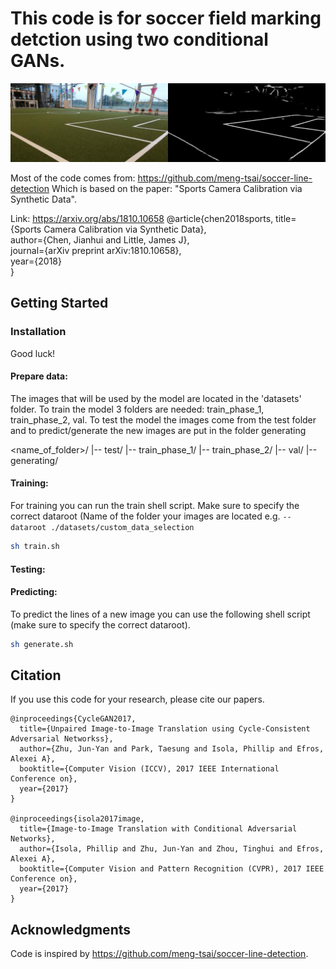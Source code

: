 # This code is for soccer field marking detction using two conditional GANs.

<img src="results/custom_data_selection/0001.jpg" width="900"/>

Most of the code comes from: https://github.com/meng-tsai/soccer-line-detection
Which is based on the paper: "Sports Camera Calibration via Synthetic Data".

Link: https://arxiv.org/abs/1810.10658
@article{chen2018sports, 
  title={Sports Camera Calibration via Synthetic Data},   
  author={Chen, Jianhui and Little, James J},   
  journal={arXiv preprint arXiv:1810.10658},   
  year={2018}   
}

## Getting Started
### Installation
Good luck!

#### Prepare data:
The images that will be used by the model are located in the 'datasets' folder. To train the model 3 folders are needed: train_phase_1, train_phase_2, val.
To test the model the images come from the test folder and to predict/generate the new images are put in the folder generating

<name_of_folder>/
|-- test/
|-- train_phase_1/
|-- train_phase_2/
|-- val/
|-- generating/

#### Training:
For training you can run the train shell script. Make sure to specify the correct dataroot (Name of the folder your images are located e.g. `--dataroot ./datasets/custom_data_selection`
```bash
sh train.sh
```

#### Testing:

#### Predicting:
To predict the lines of a new image you can use the following shell script (make sure to specify the correct dataroot).
```bash
sh generate.sh
```

## Citation
If you use this code for your research, please cite our papers.
```
@inproceedings{CycleGAN2017,
  title={Unpaired Image-to-Image Translation using Cycle-Consistent Adversarial Networkss},
  author={Zhu, Jun-Yan and Park, Taesung and Isola, Phillip and Efros, Alexei A},
  booktitle={Computer Vision (ICCV), 2017 IEEE International Conference on},
  year={2017}
}

@inproceedings{isola2017image,
  title={Image-to-Image Translation with Conditional Adversarial Networks},
  author={Isola, Phillip and Zhu, Jun-Yan and Zhou, Tinghui and Efros, Alexei A},
  booktitle={Computer Vision and Pattern Recognition (CVPR), 2017 IEEE Conference on},
  year={2017}
}

```

## Acknowledgments
Code is inspired by https://github.com/meng-tsai/soccer-line-detection.
